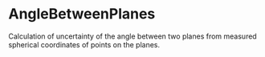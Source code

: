 # AngleBetweenPlanes
Calculation of uncertainty of the angle between two planes from measured spherical coordinates of points on the planes.
